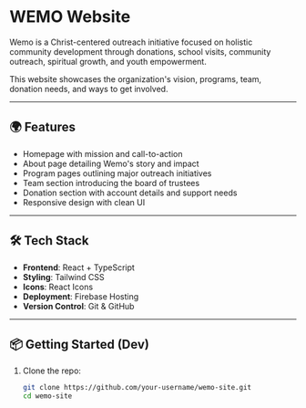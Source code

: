 # WEMO Website

Wemo is a Christ-centered outreach initiative focused on holistic community development through donations, school visits, community outreach, spiritual growth, and youth empowerment.

This website showcases the organization's vision, programs, team, donation needs, and ways to get involved.

---

## 🌍 Features

- Homepage with mission and call-to-action
- About page detailing Wemo's story and impact
- Program pages outlining major outreach initiatives
- Team section introducing the board of trustees
- Donation section with account details and support needs
- Responsive design with clean UI

---

## 🛠 Tech Stack

- **Frontend**: React + TypeScript
- **Styling**: Tailwind CSS
- **Icons**: React Icons
- **Deployment**: Firebase Hosting
- **Version Control**: Git & GitHub

---

## 📦 Getting Started (Dev)

1. Clone the repo:
   ```bash
   git clone https://github.com/your-username/wemo-site.git
   cd wemo-site
